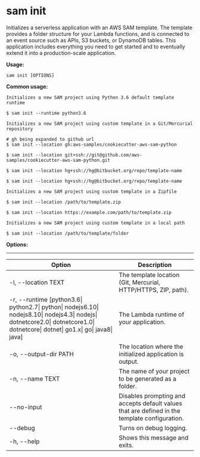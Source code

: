 # sam init<a name="sam-cli-command-reference-sam-init"></a>

Initializes a serverless application with an AWS SAM template\. The template provides a folder structure for your Lambda functions, and is connected to an event source such as APIs, S3 buckets, or DynamoDB tables\. This application includes everything you need to get started and to eventually extend it into a production\-scale application\.

**Usage:**

```
sam init [OPTIONS]
```

**Common usage:**

```
Initializes a new SAM project using Python 3.6 default template runtime

$ sam init --runtime python3.6

Initializes a new SAM project using custom template in a Git/Mercurial repository

# gh being expanded to github url
$ sam init --location gh:aws-samples/cookiecutter-aws-sam-python

$ sam init --location git+ssh://git@github.com/aws-samples/cookiecutter-aws-sam-python.git

$ sam init --location hg+ssh://hg@bitbucket.org/repo/template-name

$ sam init --location hg+ssh://hg@bitbucket.org/repo/template-name

Initializes a new SAM project using custom template in a Zipfile

$ sam init --location /path/to/template.zip

$ sam init --location https://example.com/path/to/template.zip

Initializes a new SAM project using custom template in a local path

$ sam init --location /path/to/template/folder
```

**Options:**


****  

| Option | Description | 
| --- | --- | 
|  \-l, \-\-location TEXT | The template location \(Git, Mercurial, HTTP/HTTPS, ZIP, path\)\. | 
| \-r, \-\-runtime \[python3\.6\| python2\.7\| python\| nodejs6\.10\| nodejs8\.10\| nodejs4\.3\| nodejs\| dotnetcore2\.0\| dotnetcore1\.0\| dotnetcore\| dotnet\| go1\.x\| go\| java8\| java\] | The Lambda runtime of your application\. | 
| \-o, \-\-output\-dir PATH | The location where the initialized application is output\. | 
| \-n, \-\-name TEXT | The name of your project to be generated as a folder\. | 
| \-\-no\-input | Disables prompting and accepts default values that are defined in the template configuration\. | 
|  \-\-debug | Turns on debug logging\. | 
| \-h, \-\-help  | Shows this message and exits\. | 